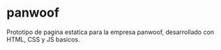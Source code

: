 # panwoof
Prototipo de pagina estatica para la empresa panwoof, desarrollado con HTML, CSS y JS basicos.